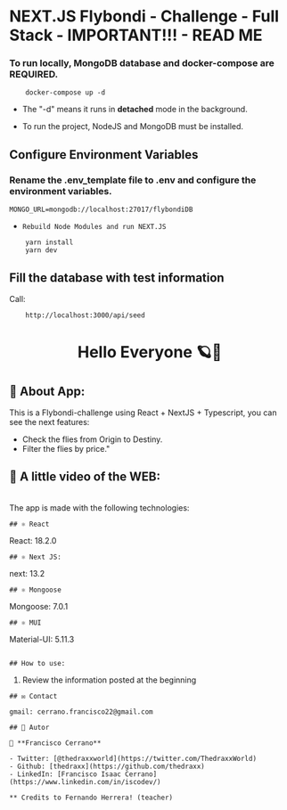 # NEXT.JS Flybondi - Challenge - Full Stack - IMPORTANT!!! - READ ME
### To run locally, MongoDB database and docker-compose are REQUIRED.
```
    docker-compose up -d
```
* The "-d" means it runs in __detached__ mode in the background.

* To run the project, NodeJS and MongoDB must be installed.

## Configure Environment Variables
### Rename the .env_template file to .env and configure the environment variables.
```
MONGO_URL=mongodb://localhost:27017/flybondiDB
```

*     Rebuild Node Modules and run NEXT.JS
```
    yarn install 
    yarn dev
```


## Fill the database with test information

Call:

```
    http://localhost:3000/api/seed
```



<h1 align="center"> Hello Everyone 🪐👋</h1>

## 🤖 About App:
This is a Flybondi-challenge using React + NextJS + Typescript, you can see the next features:
- Check the flies from Origin to Destiny.
- Filter the flies by price."

## 🎥 A little video of the WEB:


<br> The app is made with the following technologies:</br>

```
## ⚛️ React
```
 React: 18.2.0
```
## ⚛️ Next JS:
```
next: 13.2
```
## ⚛️ Mongoose
```
Mongoose: 7.0.1
```
## ⚛️ MUI 
```
Material-UI: 5.11.3
```

## How to use: 
```
1. Review the information posted at the beginning

```
## ✉️ Contact

gmail: cerrano.francisco22@gmail.com

## 🤔 Autor

👤 **Francisco Cerrano**

- Twitter: [@thedraxxworld](https://twitter.com/ThedraxxWorld)
- Github: [thedraxx](https://github.com/thedraxx)
- LinkedIn: [Francisco Isaac Cerrano](https://www.linkedin.com/in/iscodev/)

** Credits to Fernando Herrera! (teacher)
